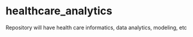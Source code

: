 healthcare_analytics
====================

Repository will have health care informatics, data analytics, modeling, etc
